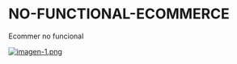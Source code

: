 # NO-FUNCTIONAL-ECOMMERCE
Ecommer no funcional

[![imagen-1.png](https://i.postimg.cc/ZK7FgBBM/imagen-1.png)](https://postimg.cc/56zCQtmB)

